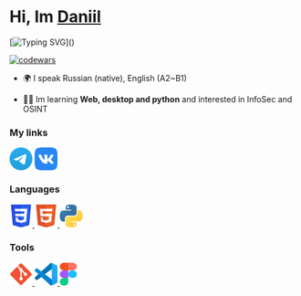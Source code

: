 <h1 align="left">Hi, Im <a href="https://cummarik.github.io" target="_blank">Daniil</a> </h1>

[![Typing SVG](https://readme-typing-svg.demolab.com?font=Fira+Code&duration=1800&pause=5000&width=435&lines=Who?+....)]()

[![codewars](https://www.codewars.com/users/cummarik/badges/small)](https://www.codewars.com/users/cummarik)  

- 🌍 I speak Russian (native), English (A2~B1)

- 🧑‍💻 Im learning **Web, desktop and python** and interested in InfoSec and OSINT

### My links
<p align="left">
<a href="https://t.me/cummarik" target="blank"><img align="center" src="https://raw.githubusercontent.com/cummarik/cummarik/main/icons/Telegram.svg" alt="daniilshat" height="40" width="40" /></a>
<a href="https://vk.com/danko_jun" target="blank"><img align="center" src="https://raw.githubusercontent.com/cummarik/cummarik/main/icons/vk.svg" alt="daniilshat" height="40" width="40" /></a>
</p>

### Languages
<p align="left"> 
<a href="https://www.w3schools.com/css/" target="_blank" rel="noreferrer"> <img src="https://raw.githubusercontent.com/cummarik/cummarik/main/icons/CSS3.svg" alt="css3" width="40" height="40"/> </a> 
<a href="https://www.w3.org/html/" target="_blank" rel="noreferrer"> <img src="https://raw.githubusercontent.com/cummarik/cummarik/main/icons/HTML5.svg" alt="html5" width="40" height="40"/> </a> 
<a href="https://www.python.org" target="_blank" rel="noreferrer"> <img src="https://raw.githubusercontent.com/cummarik/cummarik/main/icons/python.svg" alt="python" width="40" height="40"/> </a>  
</p>

### Tools
<p align="left"> 
<a href="https://git-scm.com/" target="_blank" rel="noreferrer"> <img src="https://raw.githubusercontent.com/cummarik/cummarik/main/icons/git.svg" alt="git" width="40" height="40"/> </a> 
<a href="https://code.visualstudio.com/" target="_blank" rel="noreferrer"> <img src="https://raw.githubusercontent.com/cummarik/cummarik/main/icons/VS-code.svg" alt="git" width="40" height="40"/> </a> 
<a href="https://www.figma.com/" target="_blank" rel="noreferrer"> <img src="https://raw.githubusercontent.com/cummarik/cummarik/main/icons/figma.svg" alt="figma" width="30" height="40"/> </a> 
</p>
